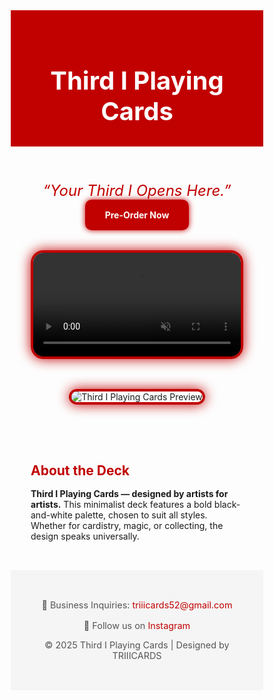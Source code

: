 <html lang="en">

<head>
  <meta charset="UTF-8" />
  <meta name="viewport" content="width=device-width, initial-scale=1.0" />
  <title>Third I Playing Cards - Pre Order Now</title>
  <link href="https://fonts.googleapis.com/css2?family=Anton&family=Inter:wght@300;600&display=swap" rel="stylesheet">
  <style>
    * {
      margin: 0;
      padding: 0;
      font-family: 'Inter', sans-serif;
      box-sizing: border-box;
    }

    body {
      background: #fff;
      color: #111;
      line-height: 1.6;
    }

    header {
      padding: 2rem;
      text-align: center;
      background: #c10000;
      color: white;
    }

    header h1 {
      font-family: 'Anton', sans-serif;
      font-size: 2.5rem;
      color: #fff;
    }

    .quote {
      text-align: center;
      font-size: 1.5rem;
      margin: 2rem 0 1rem;
      color: #c10000;
      font-style: italic;
    }

    .cta {
      text-align: center;
      margin-bottom: 2rem;
    }

    .cta a {
      padding: 1rem 2rem;
      background: #c10000;
      color: white;
      font-weight: bold;
      border-radius: 10px;
      text-decoration: none;
      box-shadow: 0 0 10px #c10000;
      transition: 0.3s;
    }

    .cta a:hover {
      background: #a00000;
    }

    .video-preview {
      display: flex;
      justify-content: center;
      padding: 1rem 2rem;
    }

    video {
      width: 100%;
      max-width: 800px;
      border-radius: 20px;
      box-shadow: 0 0 20px #c10000;
      border: 4px solid #c10000;
    }

    .hero {
      padding: 2rem;
      text-align: center;
    }

    .hero img {
      max-width: 90%;
      border-radius: 20px;
      box-shadow: 0 0 20px #c10000;
      border: 4px solid #c10000;
    }

    .section {
      padding: 2rem;
    }

    .section h2 {
      color: #c10000;
      margin-bottom: 1rem;
    }

    footer {
      background: #f5f5f5;
      text-align: center;
      padding: 2rem 1rem;
      font-size: 0.9rem;
      color: #555;
    }

    footer a {
      color: #c10000;
      text-decoration: none;
    }

    footer a:hover {
      text-decoration: underline;
    }

    .socials {
      margin-top: 1rem;
    }
  </style>
</head>

<body>
  <header>
    <h1>Third I Playing Cards</h1>
  </header>

  <div class="quote">“Your Third I Opens Here.”</div>

  <div class="cta">
    <a href="https://forms.gle/ixMJZvXVSuAikvyF6" target="_blank">Pre-Order Now</a>
  </div>

  <div class="video-preview">
    <video src="landscapre.mp4" controls autoplay muted loop playsinline></video>
  </div>

  <div class="hero">
    <img src="https://via.placeholder.com/800x400?text=TRIIICARDS+Design+Preview" alt="Third I Playing Cards Preview">
  </div>

  <div class="section">
    <h2>About the Deck</h2>
    <p><strong>Third I Playing Cards — designed by artists for artists.</strong> This minimalist deck features a bold black-and-white palette, chosen to suit all styles. Whether for cardistry, magic, or collecting, the design speaks universally.</p>
  </div>

  <footer>
    <p>📩 Business Inquiries: <a href="mailto:triiicards52@gmail.com">triiicards52@gmail.com</a></p>
    <div class="socials">
      🔗 Follow us on <a href="https://www.instagram.com/triiicards?utm_source=ig_web_button_share_sheet&igsh=ZDNlZDc0MzIxNw==" target="_blank">Instagram</a>
    </div>
    <p>&copy; 2025 Third I Playing Cards | Designed by TRIIICARDS</p>
  </footer>
</body>

</html>
